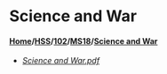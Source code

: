 # Science and War
#### [Home](../../../..)/[HSS](../../..)/[102](../..)/[MS18](..)/[Science and War]()
- [_Science and War.pdf_](Science%20and%20War.pdf)
